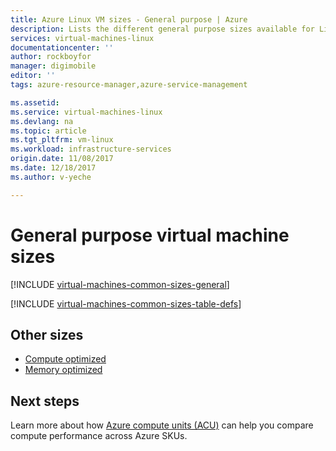 ```yaml
---
title: Azure Linux VM sizes - General purpose | Azure
description: Lists the different general purpose sizes available for Linux virtual machines in Azure. Lists information about the number of vCPUs, data disks and NICs as well as storage throughput and network bandwidth for sizes in this series.
services: virtual-machines-linux
documentationcenter: ''
author: rockboyfor
manager: digimobile
editor: ''
tags: azure-resource-manager,azure-service-management

ms.assetid: 
ms.service: virtual-machines-linux
ms.devlang: na
ms.topic: article
ms.tgt_pltfrm: vm-linux
ms.workload: infrastructure-services
origin.date: 11/08/2017
ms.date: 12/18/2017
ms.author: v-yeche

---
```


# General purpose virtual machine sizes

[!INCLUDE [virtual-machines-common-sizes-general](../../../includes/virtual-machines-common-sizes-general.md)]

[!INCLUDE [virtual-machines-common-sizes-table-defs](../../../includes/virtual-machines-common-sizes-table-defs.md)]

## Other sizes
- [Compute optimized](../windows/sizes-compute.md)
- [Memory optimized](sizes-memory.md)
<!--Not Available - [Storage optimized](sizes-storage.md)-->
<!--Not Available - [GPU](sizes-gpu.md)-->
<!--Not Available - [High performance compute](sizes-hpc.md)-->

## Next steps
Learn more about how [Azure compute units (ACU)](../windows/acu.md) can help you compare compute performance across Azure SKUs.

<!-- Update_Description: update meta properties, update link -->